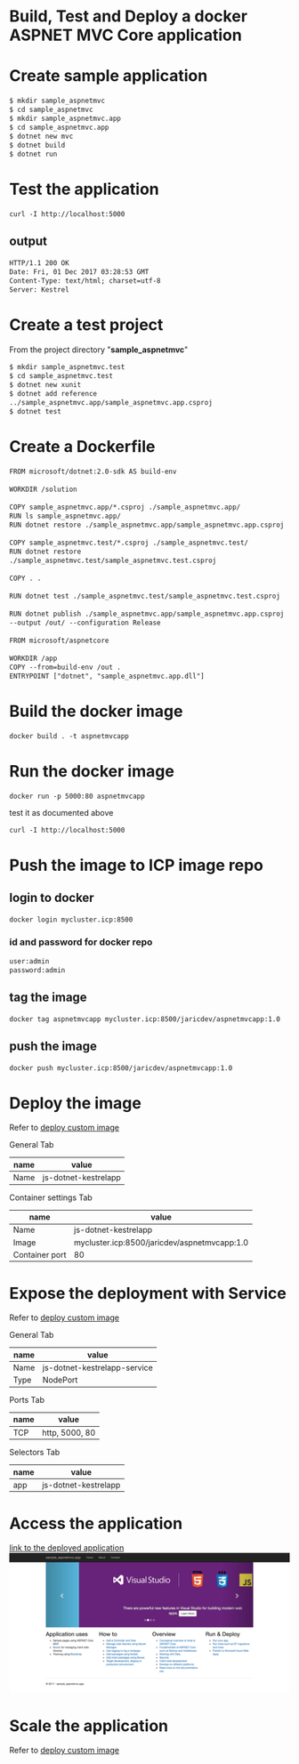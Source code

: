 # Build, Test and Deploy a docker ASPNET MVC Core application

# Create sample application

```
$ mkdir sample_aspnetmvc
$ cd sample_aspnetmvc
$ mkdir sample_aspnetmvc.app
$ cd sample_aspnetmvc.app
$ dotnet new mvc
$ dotnet build
$ dotnet run
```

# Test the application

```
curl -I http://localhost:5000
```
## output
```
HTTP/1.1 200 OK
Date: Fri, 01 Dec 2017 03:28:53 GMT
Content-Type: text/html; charset=utf-8
Server: Kestrel
```

# Create a test project
From the project directory "**sample_aspnetmvc**"

```
$ mkdir sample_aspnetmvc.test
$ cd sample_aspnetmvc.test
$ dotnet new xunit
$ dotnet add reference ../sample_aspnetmvc.app/sample_aspnetmvc.app.csproj
$ dotnet test
```

# Create a Dockerfile

```
FROM microsoft/dotnet:2.0-sdk AS build-env

WORKDIR /solution

COPY sample_aspnetmvc.app/*.csproj ./sample_aspnetmvc.app/
RUN ls sample_aspnetmvc.app/
RUN dotnet restore ./sample_aspnetmvc.app/sample_aspnetmvc.app.csproj

COPY sample_aspnetmvc.test/*.csproj ./sample_aspnetmvc.test/
RUN dotnet restore ./sample_aspnetmvc.test/sample_aspnetmvc.test.csproj

COPY . .

RUN dotnet test ./sample_aspnetmvc.test/sample_aspnetmvc.test.csproj

RUN dotnet publish ./sample_aspnetmvc.app/sample_aspnetmvc.app.csproj --output /out/ --configuration Release

FROM microsoft/aspnetcore

WORKDIR /app
COPY --from=build-env /out .
ENTRYPOINT ["dotnet", "sample_aspnetmvc.app.dll"]
```

# Build the docker image

```
docker build . -t aspnetmvcapp
```

# Run the docker image
```
docker run -p 5000:80 aspnetmvcapp
```

test it as documented above
```
curl -I http://localhost:5000
```

# Push the image to ICP image repo

## login to docker
```
docker login mycluster.icp:8500
```
### id and password for docker repo
```
user:admin
password:admin
```

## tag the image
```
docker tag aspnetmvcapp mycluster.icp:8500/jaricdev/aspnetmvcapp:1.0
```

## push the image
```
docker push mycluster.icp:8500/jaricdev/aspnetmvcapp:1.0
```

# Deploy the image
Refer to [deploy custom image](https://github.ibm.com/icp-ap/Learning/blob/master/demo-with-ipad.md#demo-2-custom-docker-image)

General Tab

name | value
-----| -----
Name | js-dotnet-kestrelapp

Container settings Tab

name | value
-----| -----
Name | js-dotnet-kestrelapp
Image | mycluster.icp:8500/jaricdev/aspnetmvcapp:1.0
Container port | 80

# Expose the deployment with Service
Refer to [deploy custom image](https://github.ibm.com/icp-ap/Learning/blob/master/demo-with-ipad.md#demo-2-custom-docker-image)

General Tab

name | value
-----| -----
Name | js-dotnet-kestrelapp-service
Type | NodePort

Ports Tab

name | value
-----| -----
TCP | http, 5000, 80

Selectors Tab

name | value
-----| -----
app | js-dotnet-kestrelapp

# Access the application
[link to the deployed application](http://192.168.64.221:31599/)
![app](./images/app.png)

# Scale the application
Refer to [deploy custom image](https://github.ibm.com/icp-ap/Learning/blob/master/demo-with-ipad.md#demo-2-custom-docker-image)
